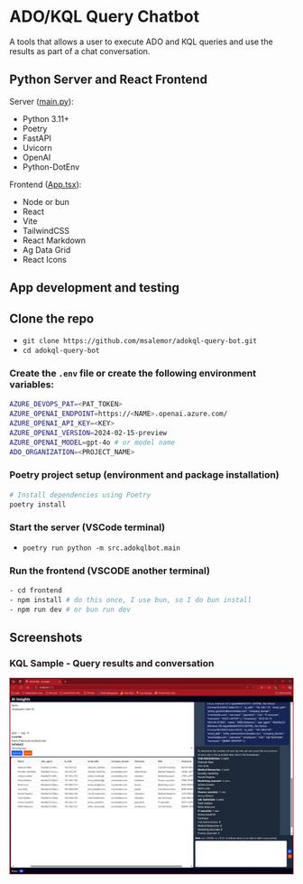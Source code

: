 # ADO/KQL Query Chatbot

A tools that allows a user to execute ADO and KQL queries and use the results as part of a chat conversation.

## Python Server and React Frontend

Server ([main.py](src/adokqlbot/main.py)):
- Python 3.11+
- Poetry
- FastAPI
- Uvicorn
- OpenAI
- Python-DotEnv

Frontend ([App.tsx](frontend/src/App.tsx)):
- Node or bun
- React
- Vite
- TailwindCSS
- React Markdown
- Ag Data Grid
- React Icons

## App development and testing

## Clone the repo

- `git clone https://github.com/msalemor/adokql-query-bot.git`
- `cd adokql-query-bot`

### Create the `.env` file or create the following environment variables:

```bash
AZURE_DEVOPS_PAT=<PAT_TOKEN>
AZURE_OPENAI_ENDPOINT=https://<NAME>.openai.azure.com/
AZURE_OPENAI_API_KEY=<KEY>
AZURE_OPENAI_VERSION=2024-02-15-preview
AZURE_OPENAI_MODEL=gpt-4o # or model name
ADO_ORGANIZATION=<PROJECT_NAME>
```

### Poetry project setup (environment and package installation)

```bash
# Install dependencies using Poetry
poetry install
```

### Start the server (VSCode terminal)

- `poetry run python -m src.adokqlbot.main`

### Run the frontend (VSCODE another terminal)

```bash
- cd frontend
- npm install # do this once, I use bun, so I do bun install
- npm run dev # or bun run dev
```

## Screenshots

### KQL Sample - Query results and conversation

![KQL query results and conversation](images/kql-query-results.png)
